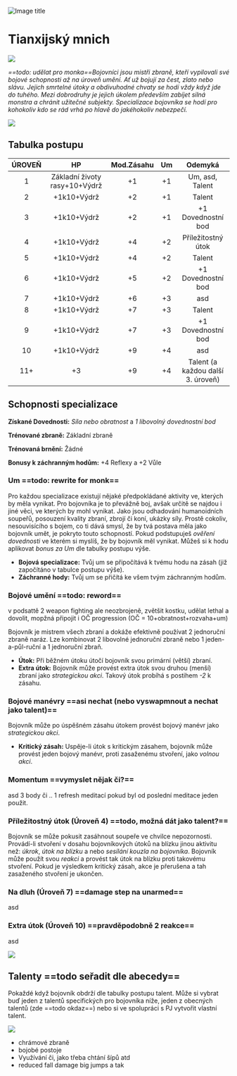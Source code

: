 ![Image title](/assets/OW/classes/Fighter.png)

# Tianxijský mnich

<img src="/assets/sep_line.png"/>

*==todo: udělat pro monka==Bojovníci jsou mistři zbraně, kteří vypilovali své bojové schopnosti až na úroveň umění. Ať už bojují za čest, zlato nebo slávu. Jejich smrtelné útoky a obdivuhodné chvaty se hodí vždy když jde do tuhého. Mezi dobrodruhy je jejich úkolem především zabíjet silná monstra a chránit užitečné subjekty. Specializace bojovníka se hodí pro kohokoliv kdo se rád vrhá po hlavě do jakéhokoliv nebezpečí.*

<img src="/assets/sep_line.png"/>

## Tabulka postupu

| ÚROVEŇ |              HP               | Mod.Zásahu |  Um  |              Odemyká              |
| :----: | :---------------------------: | :--------: | :--: | :-------------------------------: |
|   1    | Základní životy rasy+10+Výdrž |     +1     |  +1  |          Um, asd, Talent          |
|   2    |          +1k10+Výdrž          |     +2     |  +1  |              Talent               |
|   3    |          +1k10+Výdrž          |     +2     |  +1  |        +1 Dovednostní bod         |
|   4    |          +1k10+Výdrž          |     +4     |  +2  |        Příležitostný útok         |
|   5    |          +1k10+Výdrž          |     +4     |  +2  |              Talent               |
|   6    |          +1k10+Výdrž          |     +5     |  +2  |        +1 Dovednostní bod         |
|   7    |          +1k10+Výdrž          |     +6     |  +3  |                asd                |
|   8    |          +1k10+Výdrž          |     +7     |  +3  |              Talent               |
|   9    |          +1k10+Výdrž          |     +7     |  +3  |        +1 Dovednostní bod         |
|   10   |          +1k10+Výdrž          |     +9     |  +4  |                asd                |
|  11+   |              +3               |     +9     |  +4  | Talent (a každou další 3. úroveň) |

## Schopnosti specializace

**Získané Dovednosti:** *Síla nebo obratnost* a *1 libovolný dovednostní bod*

**Trénované zbraně:** Základní zbraně

**Trénovaná brnění:** Žádné

**Bonusy k záchranným hodům:** +4 Reflexy a +2 Vůle

### Um ==todo: rewrite for monk==

Pro každou specializace existují nějaké předpokládané aktivity ve, kterých by měla vynikat. Pro bojovníka je to převážně boj, avšak určitě se najdou i jiné věci, ve kterých by mohl vynikat. Jako jsou odhadování humanoidních soupeřů, posouzení kvality zbraní, zbrojí či koní, ukázky síly. Prostě cokoliv, nesouvisícího s bojem, co ti dává smysl, že by tvá postava měla jako bojovník umět, je pokryto touto schopností. Pokud podstupuješ *ověření dovednosti* ve kterém si myslíš, že by bojovník měl vynikat. Můžeš si k hodu aplikovat *bonus za Um* dle tabulky postupu výše.

- **Bojová specializace:** Tvůj um se připočítává k tvému hodu na zásah (již započítáno v tabulce postupu výše).
- **Záchranné hody:** Tvůj um se přičítá ke všem tvým záchranným hodům.

### Bojové umění ==todo: reword==

v podsattě 2 weapon fighting ale neozbrojeně, zvětšit kostku, udělat lethal a dovolit, mopžná připojit i OČ progression (OČ = 10+obratnost+rozvaha+um)

Bojovník je mistrem všech zbraní a dokáže efektivně používat 2 jednoruční zbraně naráz. Lze kombinovat 2 libovolné jednoruční zbraně nebo 1 jeden-a-půl-ruční a 1 jednoruční zbraň.

- **Útok:** Při běžném útoku útočí bojovník svou primární (větší) zbraní.
- **Extra útok:** Bojovník může provést extra útok svou druhou (menší) zbraní jako *strategickou akci*. Takový útok probíhá s postihem *-2* k zásahu.

### Bojové manévry ==asi nechat (nebo vyswapmnout a nechat jako talent)==

Bojovník může po úspěšném zásahu útokem provést bojový manévr jako *strategickou akci*.

- **Kritický zásah:** Uspěje-li útok s kritickým zásahem, bojovník může provést jeden bojový manévr, proti zasaženému stvoření, jako *volnou akci*.

### Momentum ==vymyslet nějak či?==

asd 3 body či .. 1 refresh meditací pokud byl od poslední meditace jeden použit.

### Příležitostný útok (Úroveň 4) ==todo, možná dát jako talent?==

Bojovník se může pokusit zasáhnout soupeře ve chvilce nepozornosti. Provádí-li stvoření v dosahu bojovníkových útoků na blízku jinou aktivitu než: *úkrok*, *útok na blízku* a nebo *sesílání kouzla na bojovníka*. Bojovník může použít svou *reakci* a provést tak útok na blízku proti takovému stvoření. Pokud je výsledkem kritický zásah, akce je přerušena a tah zasaženého stvoření je ukončen.

### Na dluh (Úroveň 7) ==damage step na unarmed==

asd

### Extra útok (Úroveň 10) ==pravděpodobně 2 reakce==

asd

<img src="/assets/sep_line.png"/>

## Talenty ==todo seřadit dle abecedy==

Pokaždé když bojovník obdrží dle tabulky postupu talent. Může si vybrat buď jeden z talentů specifických pro bojovníka níže, jeden z obecných talentů (zde ==todo okdaz==) nebo si ve spolupráci s PJ vytvořit vlastní talent.

<img src="/assets/sep_line.png"/>

- chrámové zbraně
- bojobé postoje
- Využívání či, jako třeba chtání šípů atd
- reduced fall damage big jumps a tak